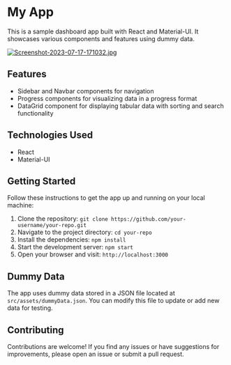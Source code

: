 # My App

This is a sample dashboard app built with React and Material-UI. It showcases various components and features using dummy data.

[![Screenshot-2023-07-17-171032.jpg](https://i.postimg.cc/zXSVDCDm/Screenshot-2023-07-17-171032.jpg)](https://postimg.cc/HVnpB773)

## Features

- Sidebar and Navbar components for navigation
- Progress components for visualizing data in a progress format
- DataGrid component for displaying tabular data with sorting and search functionality

## Technologies Used

- React
- Material-UI

## Getting Started

Follow these instructions to get the app up and running on your local machine:

1. Clone the repository: `git clone https://github.com/your-username/your-repo.git`
2. Navigate to the project directory: `cd your-repo`
3. Install the dependencies: `npm install`
4. Start the development server: `npm start`
5. Open your browser and visit: `http://localhost:3000`

## Dummy Data

The app uses dummy data stored in a JSON file located at `src/assets/dummyData.json`. You can modify this file to update or add new data for testing.

## Contributing

Contributions are welcome! If you find any issues or have suggestions for improvements, please open an issue or submit a pull request.

